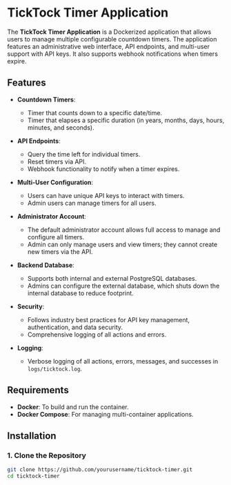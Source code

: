 # TickTock Timer Application

The **TickTock Timer Application** is a Dockerized application that allows users to manage multiple configurable countdown timers. The application features an administrative web interface, API endpoints, and multi-user support with API keys. It also supports webhook notifications when timers expire.

## Features

- **Countdown Timers**: 
  - Timer that counts down to a specific date/time.
  - Timer that elapses a specific duration (in years, months, days, hours, minutes, and seconds).

- **API Endpoints**:
  - Query the time left for individual timers.
  - Reset timers via API.
  - Webhook functionality to notify when a timer expires.

- **Multi-User Configuration**:
  - Users can have unique API keys to interact with timers.
  - Admin users can manage timers for all users.
  
- **Administrator Account**:
  - The default administrator account allows full access to manage and configure all timers.
  - Admin can only manage users and view timers; they cannot create new timers via the API.

- **Backend Database**:
  - Supports both internal and external PostgreSQL databases.
  - Admins can configure the external database, which shuts down the internal database to reduce footprint.

- **Security**:
  - Follows industry best practices for API key management, authentication, and data security.
  - Comprehensive logging of all actions and errors.

- **Logging**:
  - Verbose logging of all actions, errors, messages, and successes in `logs/ticktock.log`.

## Requirements

- **Docker**: To build and run the container.
- **Docker Compose**: For managing multi-container applications.

## Installation

### 1. Clone the Repository

```bash
git clone https://github.com/yourusername/ticktock-timer.git
cd ticktock-timer
